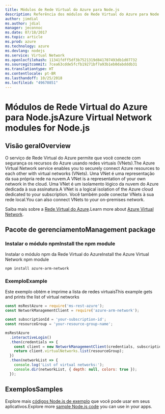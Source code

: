 ```yaml
---
title: Módulos de Rede Virtual do Azure para Node.js
description: Referência dos módulos de Rede Virtual do Azure para Node.js
author: jimdial
ms.author: jdial
manager: jeconnoc
ms.date: 07/18/2017
ms.topic: article
ms.prod: azure
ms.technology: azure
ms.devlang: nodejs
ms.service: Virtual Network
ms.openlocfilehash: 11341fdff5df3b7521319d841707493db1d07732
ms.sourcegitcommit: 7cea63cdde5fcfb19271bf7a93b1eb0dabdddb31
ms.translationtype: HT
ms.contentlocale: pt-BR
ms.lasthandoff: 10/25/2018
ms.locfileid: "49670851"
---
```

# <a name="azure-virtual-network-modules-for-nodejs"></a><span data-ttu-id="f8d39-103">Módulos de Rede Virtual do Azure para Node.js</span><span class="sxs-lookup"><span data-stu-id="f8d39-103">Azure Virtual Network modules for Node.js</span></span>

## <a name="overview"></a><span data-ttu-id="f8d39-104">Visão geral</span><span class="sxs-lookup"><span data-stu-id="f8d39-104">Overview</span></span>

<span data-ttu-id="f8d39-105">O serviço de Rede Virtual do Azure permite que você conecte com segurança os recursos do Azure usando redes virtuais (VNets).</span><span class="sxs-lookup"><span data-stu-id="f8d39-105">The Azure Virtual Network service enables you to securely connect Azure resources to each other with virtual networks (VNets).</span></span> <span data-ttu-id="f8d39-106">Uma VNet é uma representação da sua própria rede na nuvem.</span><span class="sxs-lookup"><span data-stu-id="f8d39-106">A VNet is a representation of your own network in the cloud.</span></span> <span data-ttu-id="f8d39-107">Uma VNet é um isolamento lógico da nuvem do Azure dedicada à sua assinatura.</span><span class="sxs-lookup"><span data-stu-id="f8d39-107">A VNet is a logical isolation of the Azure cloud dedicated to your subscription.</span></span> <span data-ttu-id="f8d39-108">Você também pode conectar VNets à sua rede local.</span><span class="sxs-lookup"><span data-stu-id="f8d39-108">You can also connect VNets to your on-premises network.</span></span>

<span data-ttu-id="f8d39-109">Saiba mais sobre a [Rede Virtual do Azure](https://docs.microsoft.com/azure/virtual-network/virtual-networks-overview).</span><span class="sxs-lookup"><span data-stu-id="f8d39-109">Learn more about [Azure Virtual Network](https://docs.microsoft.com/azure/virtual-network/virtual-networks-overview).</span></span>

## <a name="management-package"></a><span data-ttu-id="f8d39-110">Pacote de gerenciamento</span><span class="sxs-lookup"><span data-stu-id="f8d39-110">Management package</span></span>

### <a name="install-the-npm-module"></a><span data-ttu-id="f8d39-111">Instalar o módulo npm</span><span class="sxs-lookup"><span data-stu-id="f8d39-111">Install the npm module</span></span>

<span data-ttu-id="f8d39-112">Instalar o módulo npm da Rede Virtual do Azure</span><span class="sxs-lookup"><span data-stu-id="f8d39-112">Install the Azure Virtual Network npm module</span></span>

```bash
npm install azure-arm-network
```

### <a name="example"></a><span data-ttu-id="f8d39-113">Exemplo</span><span class="sxs-lookup"><span data-stu-id="f8d39-113">Example</span></span>

<span data-ttu-id="f8d39-114">Este exemplo obtém e imprime a lista de redes virtuais</span><span class="sxs-lookup"><span data-stu-id="f8d39-114">This example gets and prints the list of virtual networks</span></span>

```javascript
const msRestAzure = require('ms-rest-azure');
const NetworkManagementClient = require('azure-arm-network');

const subscriptionId = 'your-subscription-id';
const resourceGroup = 'your-resource-group-name';

msRestAzure
  .interactiveLogin()
  .then(credentials => {
    const client = new NetworkManagementClient(credentials, subscriptionId);
    return client.virtualNetworks.list(resourceGroup);
  })
  .then(networkList => {
    console.log('List of virtual networks:');
    console.dir(networkList, { depth: null, colors: true });
  });
```

## <a name="samples"></a><span data-ttu-id="f8d39-115">Exemplos</span><span class="sxs-lookup"><span data-stu-id="f8d39-115">Samples</span></span>

<span data-ttu-id="f8d39-116">Explore mais [códigos Node.js de exemplo](https://azure.microsoft.com/resources/samples/?platform=nodejs) que você pode usar em seus aplicativos.</span><span class="sxs-lookup"><span data-stu-id="f8d39-116">Explore more [sample Node.js code](https://azure.microsoft.com/resources/samples/?platform=nodejs) you can use in your apps.</span></span>
